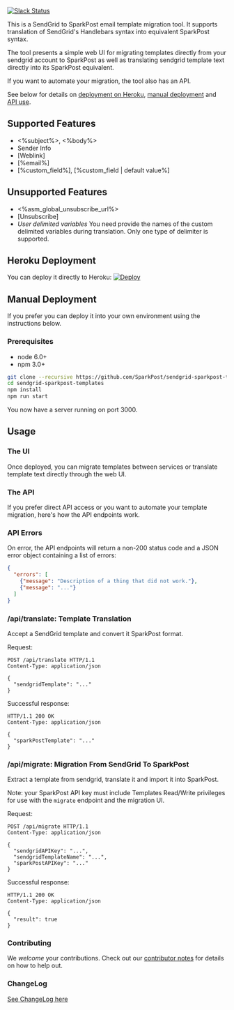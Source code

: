 [![Slack Status](http://slack.sparkpost.com/badge.svg)](http://slack.sparkpost.com)

This is a SendGrid to SparkPost email template migration tool.
It supports translation of SendGrid's Handlebars syntax into equivalent SparkPost syntax.

The tool presents a simple web UI for migrating templates directly from your sendgrid account to SparkPost as well as translating sendgrid template text directly into its SparkPost equivalent.

If you want to automate your migration, the tool also has an API.

See below for details on [deployment on Heroku](#heroku-deployment), [manual deployment](#manual-deployment) and [API use](#the-api).

## Supported Features
- <%subject%>, <%body%>
- Sender Info
- [Weblink]
- [%email%]
- [%custom_field%], [%custom_field | default value%]

## Unsupported Features
- <%asm_global_unsubscribe_url%>
- [Unsubscribe]
- _User delimited variables_
You need provide the names of the custom delimited variables during translation. Only one type of delimiter is supported. 

## Heroku Deployment

You can deploy it directly to Heroku: [![Deploy](https://www.herokucdn.com/deploy/button.svg)](https://heroku.com/deploy)

## Manual Deployment

If you prefer you can deploy it into your own environment using the instructions below.

### Prerequisites

 - node 6.0+
 - npm 3.0+

```bash
git clone --recursive https://github.com/SparkPost/sendgrid-sparkpost-templates.git
cd sendgrid-sparkpost-templates
npm install
npm run start
```

You now have a server running on port 3000.

## Usage

### The UI

Once deployed, you can migrate templates between services or translate template text directly through the web UI.

### The API

If you prefer direct API access or you want to automate your template migration, here's how the API endpoints work.

### API Errors

On error, the API endpoints will return a non-200 status code and a JSON error object containing a list of errors:

```json
{
  "errors": [
    {"message": "Description of a thing that did not work."},
    {"message": "..."}
  ]
}
```

### /api/translate: Template Translation

Accept a SendGrid template and convert it SparkPost format.

Request:

```
POST /api/translate HTTP/1.1
Content-Type: application/json

{
  "sendgridTemplate": "..."
}
```

Successful response:

```
HTTP/1.1 200 OK
Content-Type: application/json

{
  "sparkPostTemplate": "..."
}
```

### /api/migrate: Migration From SendGrid To SparkPost

Extract a template from sendgrid, translate it and import it into SparkPost.

Note: your SparkPost API key must include Templates Read/Write privileges for use with the `migrate` endpoint and the migration UI.

Request:

```
POST /api/migrate HTTP/1.1
Content-Type: application/json

{
  "sendgridAPIKey": "...",
  "sendgridTemplateName": "...",
  "sparkPostAPIKey": "..."
}
```

Successful response:

```
HTTP/1.1 200 OK
Content-Type: application/json

{
  "result": true
}
```

### Contributing

We *welcome* your contributions.  Check out our [contributor notes](CONTRIBUTING.md) for details on how to help out.

### ChangeLog

[See ChangeLog here](CHANGELOG.md)
